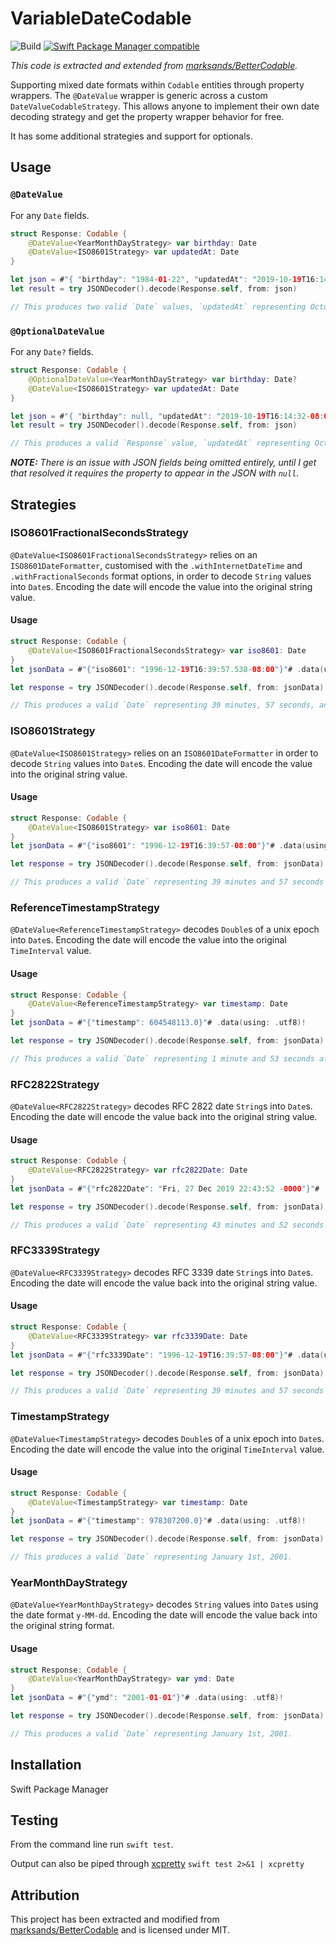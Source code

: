 # VariableDateCodable
![Build](https://github.com/theoriginalbit/VariableDateCodable/workflows/build/badge.svg) [![Swift Package Manager compatible](https://img.shields.io/badge/SPM-compatible-brightgreen.svg)](https://github.com/apple/swift-package-manager)

_This code is extracted and extended from [marksands/BetterCodable](https://github.com/marksands/BetterCodable)._

Supporting mixed date formats within `Codable` entities through property wrappers. The `@DateValue` wrapper is generic across a custom `DateValueCodableStrategy`. This allows anyone to implement their own date decoding strategy and get the property wrapper behavior for free.

It has some additional strategies and support for optionals.

## Usage

### `@DateValue`

For any `Date` fields.

```swift
struct Response: Codable {
    @DateValue<YearMonthDayStrategy> var birthday: Date
    @DateValue<ISO8601Strategy> var updatedAt: Date
}

let json = #"{ "birthday": "1984-01-22", "updatedAt": "2019-10-19T16:14:32-08:00" }"#.data(using: .utf8)!
let result = try JSONDecoder().decode(Response.self, from: json)

// This produces two valid `Date` values, `updatedAt` representing October 19, 2019 and `birthday` January 22nd, 1984.
```

### `@OptionalDateValue`

For any `Date?` fields.

```swift
struct Response: Codable {
    @OptionalDateValue<YearMonthDayStrategy> var birthday: Date?
    @DateValue<ISO8601Strategy> var updatedAt: Date
}

let json = #"{ "birthday": null, "updatedAt": "2019-10-19T16:14:32-08:00" }"#.data(using: .utf8)!
let result = try JSONDecoder().decode(Response.self, from: json)

// This produces a valid `Response` value, `updatedAt` representing October 19, 2019 and `birthday` as `Optional.none`.
```

_**NOTE:** There is an issue with JSON fields being omitted entirely, until I get that resolved it requires the property to appear in the JSON with `null`._

## Strategies

### ISO8601FractionalSecondsStrategy
`@DateValue<ISO8601FractionalSecondsStrategy>` relies on an `ISO8601DateFormatter`, customised with the `.withInternetDateTime` and `.withFractionalSeconds` format options, in order to decode `String` values into `Date`s. Encoding the date will encode the value into the original string value.

#### Usage
```swift
struct Response: Codable {
    @DateValue<ISO8601FractionalSecondsStrategy> var iso8601: Date
}
let jsonData = #"{"iso8601": "1996-12-19T16:39:57.538-08:00"}"# .data(using: .utf8)!

let response = try JSONDecoder().decode(Response.self, from: jsonData)

// This produces a valid `Date` representing 39 minutes, 57 seconds, and 538 milliseconds after the 16th hour of December 19th, 1996 with an offset of -08:00 from UTC (Pacific Standard Time).
```

### ISO8601Strategy
`@DateValue<ISO8601Strategy>` relies on an `ISO8601DateFormatter` in order to decode `String` values into `Date`s. Encoding the date will encode the value into the original string value.

#### Usage
```swift
struct Response: Codable {
    @DateValue<ISO8601Strategy> var iso8601: Date
}
let jsonData = #"{"iso8601": "1996-12-19T16:39:57-08:00"}"# .data(using: .utf8)!

let response = try JSONDecoder().decode(Response.self, from: jsonData)

// This produces a valid `Date` representing 39 minutes and 57 seconds after the 16th hour of December 19th, 1996 with an offset of -08:00 from UTC (Pacific Standard Time).
```

### ReferenceTimestampStrategy
`@DateValue<ReferenceTimestampStrategy>` decodes `Double`s of a unix epoch into `Date`s. Encoding the date will encode the value into the original `TimeInterval` value.

#### Usage
```swift
struct Response: Codable {
    @DateValue<ReferenceTimestampStrategy> var timestamp: Date
}
let jsonData = #"{"timestamp": 604548113.0}"# .data(using: .utf8)!

let response = try JSONDecoder().decode(Response.self, from: jsonData)

// This produces a valid `Date` representing 1 minute and 53 seconds after the 14th hour of February 28th, 2020.
```

### RFC2822Strategy
`@DateValue<RFC2822Strategy>` decodes RFC 2822 date `String`s into `Date`s. Encoding the date will encode the value back into the original string value.

#### Usage
```swift
struct Response: Codable {
    @DateValue<RFC2822Strategy> var rfc2822Date: Date
}
let jsonData = #"{"rfc2822Date": "Fri, 27 Dec 2019 22:43:52 -0000"}"# .data(using: .utf8)!

let response = try JSONDecoder().decode(Response.self, from: jsonData)

// This produces a valid `Date` representing 43 minutes and 52 seconds after the 22nd hour of December 27th, 2019 with an offset of -00:00 from UTC.
```

### RFC3339Strategy
`@DateValue<RFC3339Strategy>` decodes RFC 3339 date `String`s into `Date`s. Encoding the date will encode the value back into the original string value.

#### Usage
```swift
struct Response: Codable {
    @DateValue<RFC3339Strategy> var rfc3339Date: Date
}
let jsonData = #"{"rfc3339Date": "1996-12-19T16:39:57-08:00"}"# .data(using: .utf8)!

let response = try JSONDecoder().decode(Response.self, from: jsonData)

// This produces a valid `Date` representing 39 minutes and 57 seconds after the 16th hour of December 19th, 1996 with an offset of -08:00 from UTC (Pacific Standard Time).
```

### TimestampStrategy
`@DateValue<TimestampStrategy>` decodes `Double`s of a unix epoch into `Date`s. Encoding the date will encode the value into the original `TimeInterval` value.

#### Usage
```swift
struct Response: Codable {
    @DateValue<TimestampStrategy> var timestamp: Date
}
let jsonData = #"{"timestamp": 978307200.0}"# .data(using: .utf8)!

let response = try JSONDecoder().decode(Response.self, from: jsonData)

// This produces a valid `Date` representing January 1st, 2001.
```

### YearMonthDayStrategy
`@DateValue<YearMonthDayStrategy>` decodes `String` values into `Date`s using the date format `y-MM-dd`. Encoding the date will encode the value back into the original string format.

#### Usage
```swift
struct Response: Codable {
    @DateValue<YearMonthDayStrategy> var ymd: Date
}
let jsonData = #"{"ymd": "2001-01-01"}"# .data(using: .utf8)!

let response = try JSONDecoder().decode(Response.self, from: jsonData)

// This produces a valid `Date` representing January 1st, 2001.
```

## Installation

Swift Package Manager

## Testing

From the command line run `swift test`.

Output can also be piped through [xcpretty](https://github.com/xcpretty/xcpretty) `swift test 2>&1 | xcpretty`

## Attribution

This project has been extracted and modified from [marksands/BetterCodable](https://github.com/marksands/BetterCodable) and is licensed under MIT.
